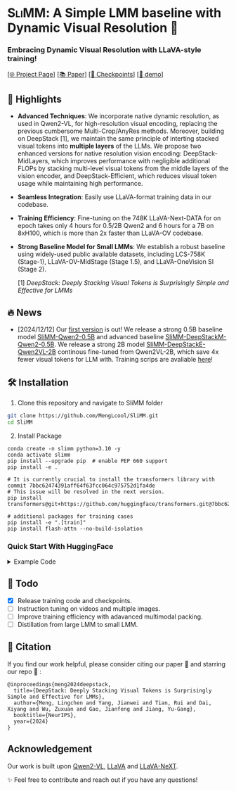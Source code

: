 # <span style="font-variant: small-caps">SliMM</span>: A Simple LMM baseline with Dynamic Visual Resolution 🚀

### Embracing Dynamic Visual Resolution with LLaVA-style training!

[[🌐 Project Page](https://deepstack-vl.github.io/)]
[[📚  Paper](https://arxiv.org/abs/2406.04334)] 
[[🤗 Checkpoints](https://huggingface.co/collections/menglc/slimm-675bd737c2965037a6b52d05)] 
[[🤖 demo](https://a3325fc43907504a7c.gradio.live/)] 

## 🌟 Highlights

* **Advanced Techniques**: We incorporate native dynamic resolution, as used in Qwen2-VL, for high-resolution visual encoding, replacing the previous cumbersome Multi-Crop/AnyRes methods. Moreover, building on DeepStack [1], we maintain the same principle of interting stacked visual tokens into **multiple layers** of the LLMs. We propose two enhanced versions for native resolution vision encoding: DeepStack-MidLayers, which improves performance with negligible additional FLOPs by stacking multi-level visual tokens from the middle layers of the vision encoder, and DeepStack-Efficient, which reduces visual token usage while maintaining high performance.
* **Seamless Integration**: Easily use LLaVA-format training data in our codebase.
* **Training Efficiency**: Fine-tuning on the 748K LLaVA-Next-DATA for on epoch takes only 4 hours for 0.5/2B Qwen2 and 6 hours for a 7B on 8xH100, which is more than 2x faster than LLaVA-OV codebase.
* **Strong Baseline Model for Small LMMs**: We establish a robust baseline using widely-used  public available datasets, including LCS-758K (Stage-1), LLaVA-OV-MidStage (Stage 1.5), and LLaVA-OneVision SI (Stage 2).

  [1] *DeepStack: Deeply Stacking Visual Tokens is Surprisingly Simple and Effective for LMMs*

## 🔥 News
* [2024/12/12] Our [first version](https://huggingface.co/collections/menglc/slimm-675bd737c2965037a6b52d05) is out! We release a strong 0.5B baseline model [SliMM-Qwen2-0.5B](https://huggingface.co/menglc/SliMM-Qwen2-0.5B) and advanced baseline [SliMM-DeepStackM-Qwen2-0.5B](https://huggingface.co/menglc/SliMM-DeepStackM-Qwen2-0.5B). We release a strong 2B model [SliMM-DeepStackE-Qwen2VL-2B](https://huggingface.co/menglc/SliMM-DeepStackE-Qwen2VL-2B) continous fine-tuned from Qwen2VL-2B, which save 4x fewer visual tokens for LLM with. Training scrips are avaliable [here](scripts/slimm)!


## 🛠️ Installation

1. Clone this repository and navigate to SliMM folder
```bash
git clone https://github.com/MengLcool/SliMM.git
cd SliMM
```

2. Install Package
```Shell
conda create -n slimm python=3.10 -y
conda activate slimm
pip install --upgrade pip  # enable PEP 660 support
pip install -e .

# It is currently crucial to install the transformers library with commit 7bbc62474391aff64f63fcc064c975752d1fa4de
# This issue will be resolved in the next version.
pip install transformers@git+https://github.com/huggingface/transformers.git@7bbc62474391aff64f63fcc064c975752d1fa4de

# additional packages for training cases
pip install -e ".[train]"
pip install flash-attn --no-build-isolation
```

### Quick Start With HuggingFace

<details>
<summary>Example Code</summary>

```Python
# this is very similar to qwen2-vl
from slimm.model.processor import SliMMQwen2VLProcessor
from slimm.model.slimm import SliMMForConditionalGeneration
from slimm.model.utils_vl import process_vision_info

model_path = "menglc/SliMM-DeepStackE-Qwen2VL-2B"

model = SliMMForConditionalGeneration.from_pretrained(
    model_path, torch_dtype="auto", device_map="auto"
)

processor = SliMMQwen2VLProcessor.from_pretrained(model_path)

messages = [
    {
        "role": "user",
        "content": [
            {
                "type": "image",
                "image": "https://qianwen-res.oss-cn-beijing.aliyuncs.com/Qwen-VL/assets/demo.jpeg",
            },
            {"type": "text", "text": "Describe this image."},
        ],
    }
]

# Preparation for inference
text = processor.apply_chat_template(
    messages, tokenize=False, add_generation_prompt=True
)
image_inputs, video_inputs = process_vision_info(messages)
inputs = processor(
    text=[text],
    images=image_inputs,
    videos=video_inputs,
    padding=True,
    return_tensors="pt",
)
inputs = inputs.to("cuda")

# Inference: Generation of the output
generated_ids = model.generate(**inputs, max_new_tokens=128)
generated_ids_trimmed = [
    out_ids[len(in_ids) :] for in_ids, out_ids in zip(inputs.input_ids, generated_ids)
]
output_text = processor.batch_decode(
    generated_ids_trimmed, skip_special_tokens=True, clean_up_tokenization_spaces=False
)
print(output_text)
```
</details>

## 📝  Todo
- [x] Release training code and checkpoints.
- [ ] Instruction tuning on videos and multiple images.
- [ ] Improve training efficiency with adavanced multimodal packing.
- [ ] Distillation from large LMM to small LMM.

## 🔗 Citation
If you find our work helpful, please consider citing our paper :paperclip: and starring our repo :star2: :

```
@inproceedings{meng2024deepstack,
  title={DeepStack: Deeply Stacking Visual Tokens is Surprisingly Simple and Effective for LMMs},
  author={Meng, Lingchen and Yang, Jianwei and Tian, Rui and Dai, Xiyang and Wu, Zuxuan and Gao, Jianfeng and Jiang, Yu-Gang},
  booktitle={NeurIPS},
  year={2024}
}
```

## Acknowledgement
Our work is built upon [Qwen2-VL](https://github.com/QwenLM/Qwen2-VL), [LLaVA](https://github.com/haotian-liu/LLaVA) and [LLaVA-NeXT](https://github.com/LLaVA-VL/LLaVA-NeXT).

✨ Feel free to contribute and reach out if you have any questions! 